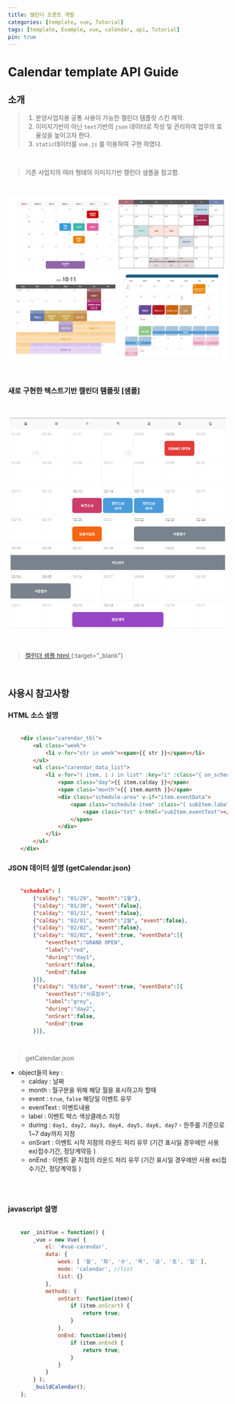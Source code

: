 ```yaml
---
title: 캘린더 프론트 개발
categories: [template, vue, Tutorial]
tags: [template, Example, vue, calendar, api, Tutorial]
pin: true
---
```


# Calendar template API Guide

## 소개
> 1. 분양사업지용 공통 사용이 가능한 캘린더 템플릿 스킨 제작.
> 2. 이미지기반이 아닌 `text`기반의 `json` 데이터로 작성 및 관리하여 업무의 효율성을 높이고자 한다.
> 3. `static`데이터를 `vue.js` 를 이용하여 구현 하였다.

<br>

> 기존 사업지의 여러 형태의 이미지기반 캘린더 샘플을 참고함.

<br>

![샘플참고](/assets/img/blog/calencar.PNG)

<br>

### 새로 구현한 텍스트기반 캘린더 템플릿 [샘플]

<br>

![소개1](/assets/img/blog/calencar2.PNG)

<br>

> [캘린더 샘플 html ](http://nex-api.newapt.kr/temp/calendar/calendar_vue.html){:target="_blank"}


<br>


## 사용시 참고사항

### HTML 소스 설명

```html

    <div class="carendar_tbl">
        <ul class="week">
            <li v-for="str in week"><span>{{ str }}</span></li>
        </ul>
        <ul class="carendar_data_list">
            <li v-for="( item, i ) in list" :key="i" :class="{ on_schedule : item.event == true }">                
                <span class="day">{{ item.calday }}</span>		
                <span class="month">{{ item.month }}</span>
                <div class="schedule-area" v-if="item.eventData">
                    <span class="schedule-item" :class="[ subItem.label, subItem.during, onStart(subItem) ? 'start' : '', onEnd(subItem) ? 'end' : '' ]" v-for="(subItem, j) in item.eventData" :key="j">
                        <span class="txt" v-html="subItem.eventText"></span>
                    </span>
                </div>                                    
            </li>
        </ul>
    </div>
```


### JSON 데이터 설명 (getCalendar.json)

```json

    "schedule": [    
        {"calday": "01/29", "month":"1월"},        
        {"calday": "01/30", "event":false},
        {"calday": "01/31", "event":false},
        {"calday": "02/01", "month":"2월", "event":false},
        {"calday": "02/02", "event":false},
        {"calday": "02/02", "event":true, "eventData":[{
            "eventText":"GRAND OPEN", 
            "label":"red", 
            "during":"day1", 
            "onSrart":false, 
            "onEnd":false
        }]},
        {"calday": "03/04", "event":true, "eventData":[{
            "eventText":"서류접수", 
            "label":"grey", 
            "during":"day2",
            "onSrart":false,
            "onEnd":true
        }]},

```
<br>

 > getCalendar.json 
 
 - object들의 key : 
   * calday : 날짜
   * month : 월구분을 위해 해당 월을 표시하고자 할때
   * event : `true`, `false` 해당일 이벤트 유무
   * eventText : 이벤트내용
   * label : 이벤트 박스 색상클래스 지정
   * during : `day1, day2, day3, day4, day5, day6, day7` - 한주를 기준으로 1~7 day까지 지정
   * onSrart : 이벤트 시작 지점의 라운드 처리 유무 (기간 표시일 경우에만 사용 ex)접수기간, 정당계약등 )
   * onEnd : 이벤트 끝 지점의 라운드 처리 유무 (기간 표시일 경우에만 사용 ex)접수기간, 정당계약등 )
  
<br>
<br>

### javascript 설명

```javascript

    var _initVue = function() {
		_vue = new Vue( {
			el: '#vue-carendar',
			data: {
				week: [ '월', '화', '수', '목', '금', '토', '일' ],
				mode: 'calendar', //list				
				list: {}
			},
			methods: {
                onStart: function(item){
                    if (item.onSrart) {
                        return true;
                    } 
                }, 
                onEnd: function(item){
                    if (item.onEnd) {
                        return true;
                    } 
                }
			}
		} );
        _buildCalendar();
	};  

```





